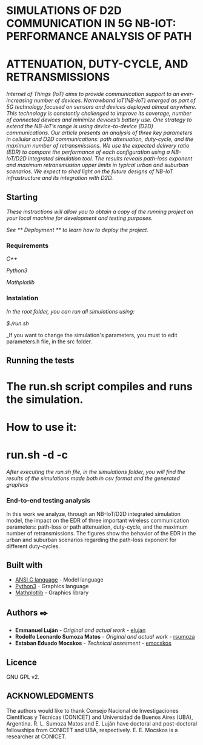 # SIMULATIONS OF D2D COMMUNICATION IN 5G NB-IOT: PERFORMANCE ANALYSIS OF PATH 
# ATTENUATION, DUTY-CYCLE, AND RETRANSMISSIONS

_Internet of Things (IoT) aims to provide communication support to an 
ever-increasing number of devices. Narrowband IoT(NB-IoT) emerged as part 
of 5G technology focused on sensors and devices deployed almost anywhere.
This technology is constantly challenged to improve its coverage, number of 
connected devices and minimize devices’s battery use. One strategy to extend 
the NB-IoT’s range is using device-to-device (D2D) communications. Our article 
presents an analysis of three key parameters in cellular and D2D communications:
path attenuation, duty-cycle, and the maximum number of retransmissions. We use 
the expected delivery ratio (EDR) to compare the performance of each 
configuration using a NB-IoT/D2D integrated simulation tool. The results reveals
path-loss exponent and maximum retransmission upper limits in typical urban and 
suburban scenarios. We expect to shed light on the future designs of NB-IoT 
infrastructure and its integration with D2D._

## Starting 

_These instructions will allow you to obtain a copy of the running project 
on your local machine for development and testing purposes._

_See ** Deployment ** to learn how to deploy the project._


### Requirements

_C++_

_Python3_

_Mathplotlib_


### Instalation

_In the root folder, you can run all simulations using:_


_$./run.sh_


_If you want to change the simulation's parameters, you must to edit 
parameters.h file, in the src folder.


## Running the tests 

# The run.sh script compiles and runs the simulation.
# How to use it: 
# run.sh -d <simulation-directory> -c <compilation-type> 

_After executing the run.sh file, in the simulations folder, you will find_
_the results of the simulations made both in csv format and the generated graphics_

### End-to-end testing analysis

In this work we analyze, through an NB-IoT/D2D integrated simulation model, 
the impact on the EDR of three important wireless communication parameters: 
path-loss or path attenuation, duty-cycle, and the maximum number of 
retransmissions. The figures show the behavior of the EDR in the urban and 
suburban scenarios regarding the path-loss exponent for different duty-cycles. 

## Built with

* [ANSI C language](https://gcc.gnu.org/) - Model language
* [Python3](https://www.python.org/) - Graphics language
* [Mathplotlib](https://matplotlib.org/) - Graphics library

## Authors ✒️

* **Emmanuel Luján** - *Original and actual work* - 
[elujan](https://github.com/elujan)
* **Rodolfo Leonardo Sumoza Matos** - *Original and actual work* - 
[rsumoza](https://github.com/rsumoza)
* **Estaban Eduado Mocskos** - *Technical assesment* - 
[emocskos](https://github.com/emocskos)


## Licence

GNU GPL v2.

## ACKNOWLEDGMENTS

The authors would like to thank Consejo Nacional de Investigaciones Cientı́ficas 
y Técnicas (CONICET) and Universidad de Buenos Aires (UBA), Argentina. 
R. L. Sumoza Matos and E. Luján have doctoral and post-doctoral fellowships 
from CONICET and UBA, respectively. E. E. Mocskos is a researcher at
CONICET.



